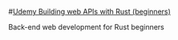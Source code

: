 #[Udemy Building web APIs with Rust (beginners)](https://www.udemy.com/course/web-dev-with-rust-rocket-diesel/)

Back-end web development for Rust beginners
